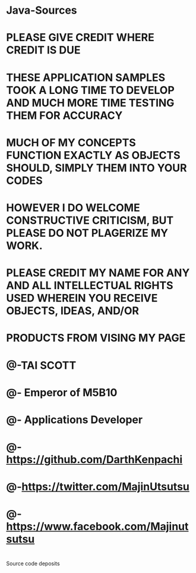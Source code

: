 # Java-Sources
# PLEASE GIVE CREDIT WHERE CREDIT IS DUE
# THESE APPLICATION SAMPLES TOOK A LONG TIME TO DEVELOP AND MUCH MORE TIME TESTING THEM FOR ACCURACY
# MUCH OF MY CONCEPTS FUNCTION EXACTLY AS OBJECTS SHOULD, SIMPLY THEM INTO YOUR CODES
# HOWEVER I DO WELCOME CONSTRUCTIVE CRITICISM, BUT PLEASE DO NOT PLAGERIZE MY WORK.
# 
# PLEASE CREDIT MY NAME FOR ANY AND ALL INTELLECTUAL RIGHTS USED WHEREIN YOU RECEIVE OBJECTS, IDEAS, AND/OR
# PRODUCTS FROM VISING MY PAGE
# 
# @-TAI SCOTT
# @- Emperor of M5B10
# @- Applications Developer
# @-https://github.com/DarthKenpachi
# @-https://twitter.com/MajinUtsutsu
# @- https://www.facebook.com/Majinutsutsu
#
#
#
#
#
#
#
#
#
#
#
#
#
Source code deposits
